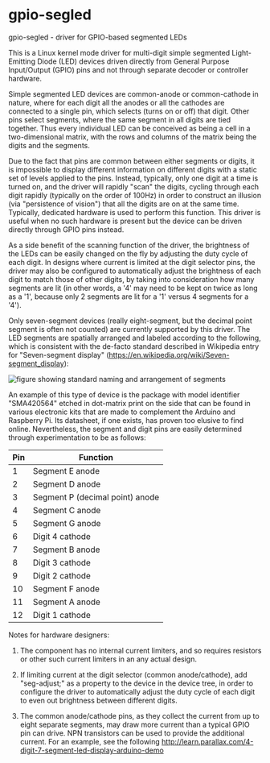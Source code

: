 # gpio-segled
gpio-segled - driver for GPIO-based segmented LEDs

This is a Linux kernel mode driver for multi-digit simple segmented
Light-Emitting Diode (LED) devices driven directly from General Purpose
Input/Output (GPIO) pins and not through separate decoder or
controller hardware.

Simple segmented LED devices are common-anode or common-cathode in nature,
where for each digit all the anodes or all the cathodes are connected to
a single pin, which selects (turns on or off) that digit.  Other pins
select segments, where the same segment in all digits are tied together.
Thus every individual LED can be conceived as being a cell in a
two-dimensional matrix, with the rows and columns of the matrix being the
digits and the segments.

Due to the fact that pins are common between either segments or digits,
it is impossible to display different information on different digits
with a static set of levels applied to the pins.  Instead, typically,
only one digit at a time is turned on, and the driver will rapidly "scan"
the digits, cycling through each digit rapidly (typically on the order of
100Hz) in order to construct an illusion (via "persistence of vision")
that all the digits are on at the same time.  Typically, dedicated hardware
is used to perform this function.  This driver is useful when no such
hardware is present but the device can be driven directly through GPIO
pins instead.

As a side benefit of the scanning function of the driver, the brightness
of the LEDs can be easily changed on the fly by adjusting the duty cycle
of each digit.  In designs where current is limited at the digit selector
pins, the driver may also be configured to automatically adjust the
brightness of each digit to match those of other digits, by taking into
consideration how many segments are lit (in other words, a '4' may need
to be kept on twice as long as a '1', because only 2 segments are lit for
a '1' versus 4 segments for a '4').

Only seven-segment devices (really eight-segment, but the decimal point
segment is often not counted) are currently supported by this driver.
The LED segments are spatially arranged and labeled according to the
following, which is consistent with the de-facto standard described in
Wikipedia entry for "Seven-segment display"
(https://en.wikipedia.org/wiki/Seven-segment_display):

![figure showing standard naming and arrangement of segments](https://upload.wikimedia.org/wikipedia/commons/thumb/0/02/7_segment_display_labeled.svg/220px-7_segment_display_labeled.svg.png)

An example of this type of device is the package with model identifier
"SMA420564" etched in dot-matrix print on the side that can be found in
various electronic kits that are made to complement the Arduino and
Raspberry Pi.  Its datasheet, if one exists, has proven too elusive to
find online.  Nevertheless, the segment and digit pins are easily
determined through experimentation to be as follows:

  Pin |  Function
----- |  -------------------------------
   1  |  Segment E anode
   2  |  Segment D anode
   3  |  Segment P (decimal point) anode
   4  |  Segment C anode
   5  |  Segment G anode
   6  |  Digit 4 cathode
   7  |  Segment B anode
   8  |  Digit 3 cathode
   9  |  Digit 2 cathode
  10  |  Segment F anode
  11  |  Segment A anode
  12  |  Digit 1 cathode

Notes for hardware designers:
1. The component has no internal current limiters, and so requires
   resistors or other such current limiters in an any actual design.

2. If limiting current at the digit selector (common anode/cathode),
   add "seg-adjust;" as a property to the device in the device tree,
   in order to configure the driver to automatically adjust the duty
   cycle of each digit to even out brightness between different digits.

3. The common anode/cathode pins, as they collect the current from
   up to eight separate segments, may draw more current than a typical
   GPIO pin can drive.  NPN transistors can be used to provide the
   additional current.  For an example, see the following
     http://learn.parallax.com/4-digit-7-segment-led-display-arduino-demo
